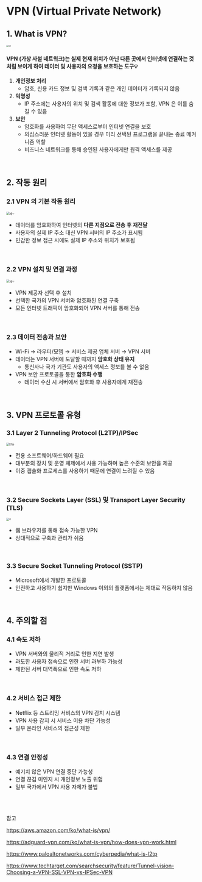# VPN (Virtual Private Network)

## 1. What is VPN?

<img src="https://img-en.fs.com/community/wp-content/uploads/2018/07/what-is-vpn-router.png" alt="vpn" style="zoom:30%;" />

#### VPN (가상 사설 네트워크)는 실제 현재 위치가 아닌 **다른 곳에서 인터넷에 연결하는 것처럼 보이게 하여 데이터 및 사용자의 요청을** 보호하는 도구💡

1. **개인정보 처리**
   - 암호, 신용 카드 정보 및 검색 기록과 같은 개인 데이터가 기록되지 않음
2. **익명성**
   - IP 주소에는 사용자의 위치 및 검색 활동에 대한 정보가 포함, VPN 은 이를 숨길 수 있음
3. **보안**
   -  암호화를 사용하여 무단 액세스로부터 인터넷 연결을 보호
   - 의심스러운 인터넷 활동이 있을 경우 미리 선택된 프로그램을 끝내는 종료 메커니즘 역할
   - 비즈니스 네트워크를 통해 승인된 사용자에게만 원격 액세스를 제공

<br/>

## 2.  작동 원리

### 2.1 VPN 의 기본 작동 원리

<img src="https://cdn.adtidy.org/public/Adguard/Website/Images/seo/ko/how_vpn_2.jpg" alt="페ㅜ" style="zoom:50%;" />

- 데이터를 암호화하여 인터넷의 **다른 지점으로 전송 후 재전달**
- 사용자의 실제 IP 주소 대신 VPN 서버의 IP 주소가 표시됨
- 민감한 정보 접근 시에도 실제 IP 주소와 위치가 보호됨

<br/>

### 2.2 VPN 설치 및 연결 과정

<img src="https://cdn.adtidy.org/public/Adguard/Website/Images/seo/ko/how_vpn_3.jpg" alt="페ㅜ" style="zoom:50%;" />

- VPN 제공자 선택 후 설치
- 선택한 국가의 VPN 서버와 암호화된 연결 구축
- 모든 인터넷 트래픽이 암호화되어 VPN 서버를 통해 전송

<br/>

### 2.3 데이터 전송과 보안

- Wi-Fi → 라우터/모뎀 → 서비스 제공 업체 서버 → VPN 서버
- 데이터는 VPN 서버에 도달할 때까지 **암호화 상태 유지**
  - 통신사나 국가 기관도 사용자의 액세스 정보를 볼 수 없음
- VPN 보안 프로토콜을 통한 **암호화 수행**
  - 데이터 수신 시 서버에서 암호화 후 사용자에게 재전송



<br/>

## 3. VPN 프로토콜 유형

### 3.1 Layer 2 Tunneling Protocol (L2TP)/IPSec

<img src="https://www.paloaltonetworks.com/content/dam/pan/en_US/images/cyberpedia/what-is-l2tp/l2tp-networking.png?imwidth=1080" alt="l2tp" style="zoom:50%;" />

- 전용 소프트웨어/하드웨어 필요
- 대부분의 장치 및 운영 체제에서 사용 가능하며 높은 수준의 보안을 제공
- 이중 캡슐화 프로세스를 사용하기 때문에 연결이 느려질 수 있음

<br/>

### 3.2 Secure Sockets Layer (SSL) 및 Transport Layer Security (TLS)

<img src="https://www.techtarget.com/rms/onlineimages/networking-sitetosite_vpn_02.png" alt="d" style="zoom:45%;" />

- 웹 브라우저를 통해 접속 가능한 VPN
- 상대적으로 구축과 관리가 쉬움

<br/>

### 3.3 Secure Socket Tunneling Protocol (SSTP)

- Microsoft에서 개발한 프로토콜
- 안전하고 사용하기 쉽지만 Windows 이외의 플랫폼에서는 제대로 작동하지 않음

<br/>

## 4. 주의할 점

### 4.1 속도 저하

- VPN 서버와의 물리적 거리로 인한 지연 발생
- 과도한 사용자 접속으로 인한 서버 과부하 가능성
- 제한된 서버 대역폭으로 인한 속도 저하

<br/>

### 4.2 서비스 접근 제한

- Netflix 등 스트리밍 서비스의 VPN 감지 시스템
- VPN 사용 감지 시 서비스 이용 차단 가능성
- 일부 온라인 서비스의 접근성 제한

<br/>

### 4.3 연결 안정성

- 예기치 않은 VPN 연결 중단 가능성
- 연결 끊김 미인지 시 개인정보 노출 위험
- 일부 국가에서 VPN 사용 자체가 불법

<br/>



<br/>

참고

https://aws.amazon.com/ko/what-is/vpn/

https://adguard-vpn.com/ko/what-is-vpn/how-does-vpn-work.html

https://www.paloaltonetworks.com/cyberpedia/what-is-l2tp

https://www.techtarget.com/searchsecurity/feature/Tunnel-vision-Choosing-a-VPN-SSL-VPN-vs-IPSec-VPN
